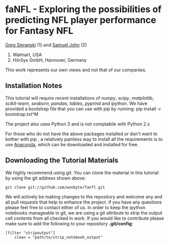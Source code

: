 # faNFL - Exploring the possibilities of predicting NFL player performance for Fantasy NFL

[Greg Sieranski](http://wonbyte.com) (1) and [Samuel John](http://samueljohn.de) (2)

1.  Walmart, USA
2.  HörSys GmbH, Hannover, Germany

This work represents our own views and not that of our companies.

## Installation Notes
This tutorial will require recent installations of *numpy*, *scipy*,
*matplotlib*, *scikit-learn*, *seaborn*, *pandas*, *tables*, *pyprind* and *ipython*.
We have provided a bootstrap file that you can use with pip by running:
    pip install -r bootstrap.txt^M

The project also uses Python 3 and is not comptabile with Python 2.x

For those who do not have the above packages installed or don't want to bother
with pip , a relatively painless way to install all the requirements is to use
[Anaconda](http://www.continuum.io/downloads "Anaconda"), which can be
downloaded and installed for free.

## Downloading the Tutorial Materials
We highly recommend using git. You can clone the material in this tutorial by using the git address shown above:

    git clone git://github.com/wonbyte/fanfl.git

We will actively be making changes to the repository and welcome any and all pull requests
that help to enhance the project. If you have any questions please feel free to contact either of
us. In order to keep the ipython notebooks manageable in git, we are using a git attribute to strip
the output cell contents from all checked in work. If you would like to contribute please make sure to add
the following to your repository **.git/config**:

    [filter "stripoutput"]
        clean = "path/to/strip_notebook_output"
